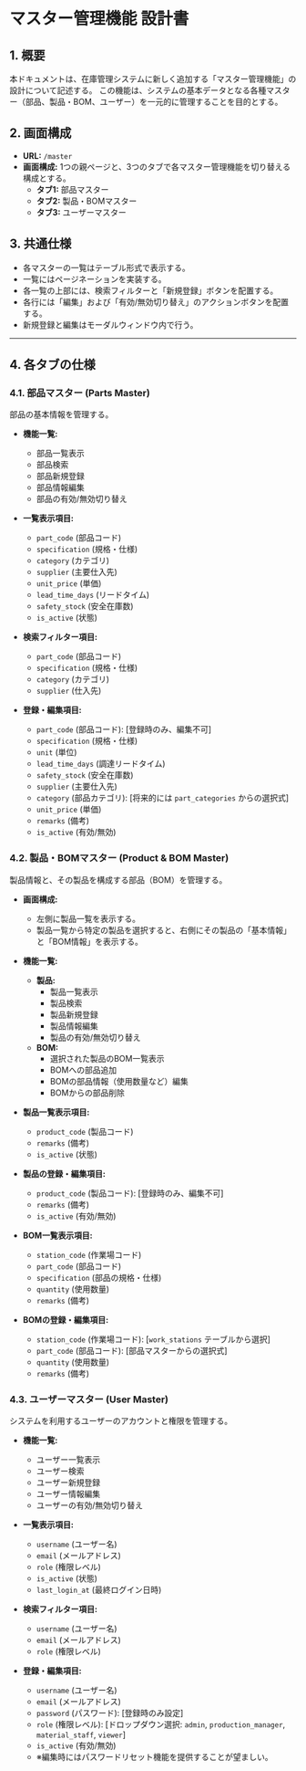 # マスター管理機能 設計書

## 1. 概要
本ドキュメントは、在庫管理システムに新しく追加する「マスター管理機能」の設計について記述する。
この機能は、システムの基本データとなる各種マスター（部品、製品・BOM、ユーザー）を一元的に管理することを目的とする。

## 2. 画面構成
- **URL:** `/master`
- **画面構成:** 1つの親ページと、3つのタブで各マスター管理機能を切り替える構成とする。
  - **タブ1:** 部品マスター
  - **タブ2:** 製品・BOMマスター
  - **タブ3:** ユーザーマスター

## 3. 共通仕様
- 各マスターの一覧はテーブル形式で表示する。
- 一覧にはページネーションを実装する。
- 各一覧の上部には、検索フィルターと「新規登録」ボタンを配置する。
- 各行には「編集」および「有効/無効切り替え」のアクションボタンを配置する。
- 新規登録と編集はモーダルウィンドウ内で行う。

---

## 4. 各タブの仕様

### 4.1. 部品マスター (Parts Master)
部品の基本情報を管理する。

- **機能一覧:**
  - 部品一覧表示
  - 部品検索
  - 部品新規登録
  - 部品情報編集
  - 部品の有効/無効切り替え

- **一覧表示項目:**
  - `part_code` (部品コード)
  - `specification` (規格・仕様)
  - `category` (カテゴリ)
  - `supplier` (主要仕入先)
  - `unit_price` (単価)
  - `lead_time_days` (リードタイム)
  - `safety_stock` (安全在庫数)
  - `is_active` (状態)

- **検索フィルター項目:**
  - `part_code` (部品コード)
  - `specification` (規格・仕様)
  - `category` (カテゴリ)
  - `supplier` (仕入先)

- **登録・編集項目:**
  - `part_code` (部品コード): [登録時のみ、編集不可]
  - `specification` (規格・仕様)
  - `unit` (単位)
  - `lead_time_days` (調達リードタイム)
  - `safety_stock` (安全在庫数)
  - `supplier` (主要仕入先)
  - `category` (部品カテゴリ): [将来的には `part_categories` からの選択式]
  - `unit_price` (単価)
  - `remarks` (備考)
  - `is_active` (有効/無効)

### 4.2. 製品・BOMマスター (Product & BOM Master)
製品情報と、その製品を構成する部品（BOM）を管理する。

- **画面構成:**
  - 左側に製品一覧を表示する。
  - 製品一覧から特定の製品を選択すると、右側にその製品の「基本情報」と「BOM情報」を表示する。

- **機能一覧:**
  - **製品:**
    - 製品一覧表示
    - 製品検索
    - 製品新規登録
    - 製品情報編集
    - 製品の有効/無効切り替え
  - **BOM:**
    - 選択された製品のBOM一覧表示
    - BOMへの部品追加
    - BOMの部品情報（使用数量など）編集
    - BOMからの部品削除

- **製品一覧表示項目:**
  - `product_code` (製品コード)
  - `remarks` (備考)
  - `is_active` (状態)

- **製品の登録・編集項目:**
  - `product_code` (製品コード): [登録時のみ、編集不可]
  - `remarks` (備考)
  - `is_active` (有効/無効)

- **BOM一覧表示項目:**
  - `station_code` (作業場コード)
  - `part_code` (部品コード)
  - `specification` (部品の規格・仕様)
  - `quantity` (使用数量)
  - `remarks` (備考)

- **BOMの登録・編集項目:**
  - `station_code` (作業場コード): [`work_stations` テーブルから選択]
  - `part_code` (部品コード): [部品マスターからの選択式]
  - `quantity` (使用数量)
  - `remarks` (備考)

### 4.3. ユーザーマスター (User Master)
システムを利用するユーザーのアカウントと権限を管理する。

- **機能一覧:**
  - ユーザー一覧表示
  - ユーザー検索
  - ユーザー新規登録
  - ユーザー情報編集
  - ユーザーの有効/無効切り替え

- **一覧表示項目:**
  - `username` (ユーザー名)
  - `email` (メールアドレス)
  - `role` (権限レベル)
  - `is_active` (状態)
  - `last_login_at` (最終ログイン日時)

- **検索フィルター項目:**
  - `username` (ユーザー名)
  - `email` (メールアドレス)
  - `role` (権限レベル)

- **登録・編集項目:**
  - `username` (ユーザー名)
  - `email` (メールアドレス)
  - `password` (パスワード): [登録時のみ設定]
  - `role` (権限レベル): [ドロップダウン選択: `admin`, `production_manager`, `material_staff`, `viewer`]
  - `is_active` (有効/無効)
  - ※編集時にはパスワードリセット機能を提供することが望ましい。
